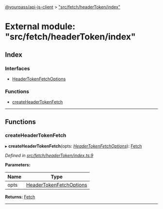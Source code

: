 [@yourpass/api-js-client](../README.md) > ["src/fetch/headerToken/index"](../modules/_src_fetch_headertoken_index_.md)

# External module: "src/fetch/headerToken/index"

## Index

### Interfaces

* [HeaderTokenFetchOptions](../interfaces/_src_fetch_headertoken_index_.headertokenfetchoptions.md)

### Functions

* [createHeaderTokenFetch](_src_fetch_headertoken_index_.md#createheadertokenfetch)

---

## Functions

<a id="createheadertokenfetch"></a>

###  createHeaderTokenFetch

▸ **createHeaderTokenFetch**(opts: *[HeaderTokenFetchOptions](../interfaces/_src_fetch_headertoken_index_.headertokenfetchoptions.md)*): [Fetch](_src_fetch_fetch_.md#fetch)

*Defined in [src/fetch/headerToken/index.ts:9](https://github.com/yourpass/yourpass-api-js-client/blob/2b1e25c/src/fetch/headerToken/index.ts#L9)*

**Parameters:**

| Name | Type |
| ------ | ------ |
| opts | [HeaderTokenFetchOptions](../interfaces/_src_fetch_headertoken_index_.headertokenfetchoptions.md) |

**Returns:** [Fetch](_src_fetch_fetch_.md#fetch)

___

